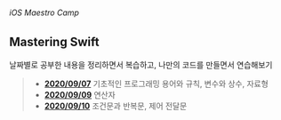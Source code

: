 ###### iOS Maestro Camp

## Mastering Swift

날짜별로 공부한 내용을 정리하면서 복습하고, 나만의 코드를 만들면서 연습해보기



> - **[2020/09/07](https://github.com/LoganiOS/studySwift/blob/master/Study%20Swift/200907.md)**     기초적인 프로그래밍 용어와 규칙, 변수와 상수, 자료형
> - **[2020/09/09](https://github.com/LoganiOS/studySwift/blob/master/Study%20Swift/200909.md)**     연산자
> - **[2020/09/10](https://github.com/LoganiOS/studySwift/blob/master/Study%20Swift/200910.md)**     조건문과 반복문, 제어 전달문

